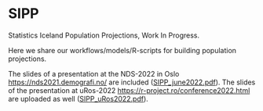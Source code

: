 # SIPP
Statistics Iceland Population Projections, Work In Progress.

Here we share our workflows/models/R-scripts for building population projections. 

The slides of a presentation at the NDS-2022 in Oslo https://nds2021.demografi.no/ are included ([SIPP_june2022.pdf](https://github.com/violetacln/SIPP/blob/main/SIPP_june2022.pdf)). The slides of the presentation at uRos-2022 https://r-project.ro/conference2022.html are uploaded as well ([SIPP_uRos2022.pdf](https://github.com/violetacln/SIPP/blob/main/SIPP_uRos2022.pdf)).
